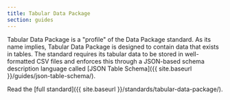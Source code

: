 ```yaml
---
title: Tabular Data Package
section: guides
---
```


Tabular Data Package is a "profile" of the Data Package standard.  As
its name implies, Tabular Data Package is designed to contain data
that exists in tables.  The standard requires its tabular data to be
stored in well-formatted CSV files and enforces this through a
JSON-based schema description language called
[JSON Table Schema]({{ site.baseurl }}/guides/json-table-schema/).

Read the [full standard]({{ site.baseurl }}/standards/tabular-data-package/).
